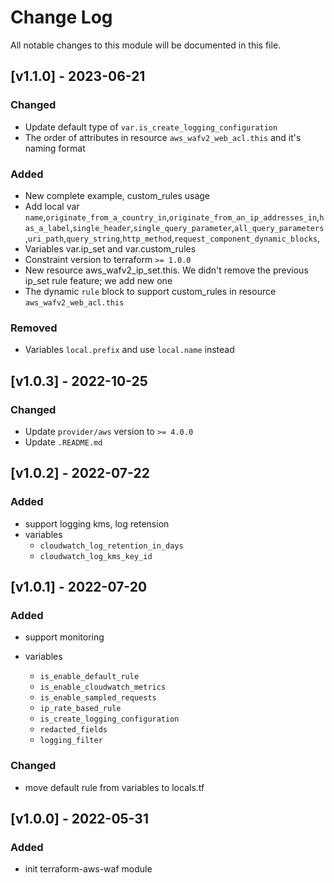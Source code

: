 # Change Log

All notable changes to this module will be documented in this file.

## [v1.1.0] - 2023-06-21

### Changed

- Update default type of `var.is_create_logging_configuration`
- The order of attributes in resource `aws_wafv2_web_acl.this` and it's naming format

### Added 

- New complete example, custom_rules usage
- Add local var `name`,`originate_from_a_country_in`,`originate_from_an_ip_addresses_in`,`has_a_label`,`single_header`,`single_query_parameter`,`all_query_parameters`,`uri_path`,`query_string`,`http_method`,`request_component_dynamic_blocks`,
- Variables var.ip_set and var.custom_rules
- Constraint version to terraform `>= 1.0.0`
- New resource aws_wafv2_ip_set.this. We didn't remove the previous ip_set rule feature; we add new one
- The dynamic `rule` block to support custom_rules in resource `aws_wafv2_web_acl.this`

### Removed

- Variables `local.prefix` and use `local.name` instead

## [v1.0.3] - 2022-10-25

### Changed

- Update `provider/aws` version to `>= 4.0.0`
- Update `.README.md`

## [v1.0.2] - 2022-07-22

### Added

- support logging kms, log retension
- variables
  - `cloudwatch_log_retention_in_days`
  - `cloudwatch_log_kms_key_id`

## [v1.0.1] - 2022-07-20

### Added

- support monitoring

- variables
  - `is_enable_default_rule`
  - `is_enable_cloudwatch_metrics`
  - `is_enable_sampled_requests`
  - `ip_rate_based_rule`
  - `is_create_logging_configuration`
  - `redacted_fields`
  - `logging_filter`

### Changed

- move default rule from variables to locals.tf

## [v1.0.0] - 2022-05-31

### Added

- init terraform-aws-waf module
